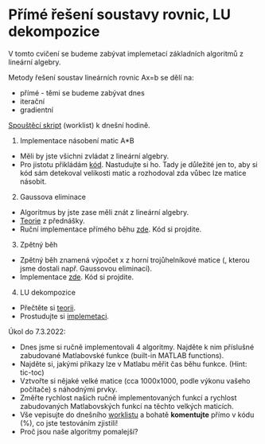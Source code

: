 # Přímé řešení soustavy rovnic, LU dekompozice

V tomto cvičení se budeme zabývat implemetací základních algoritmů z lineární algebry.

Metody řešení soustav lineárních rovnic Ax=b se dělí na:
  * přímé - těmi se budeme zabývat dnes
  * iterační
  * gradientní

[Spouštěcí skript](cv3_worklist.m) (worklist) k dnešní hodině.

1) Implementace násobení matic A*B
* Měli by jste všichni zvládat z lineární algebry.
* Pro jistotu přikládám [kód](maticoveNasobeni.m). Nastudujte si ho. Tady je důležité jen to, aby si kód sám detekoval velikosti matic a rozhodoval zda vůbec lze matice násobit.

2) Gaussova eliminace
* Algoritmus by jste zase měli znát z lineární algebry.
* [Teorie](http://kfe.fjfi.cvut.cz/~limpouch/numet/linalg/node7.html) z přednášky.
* Ruční implementace přímého běhu [zde](gaussElim.m). Kód si projdite.

3) Zpětný běh
* Zpětný běh znamená výpočet x z horní trojůhelníkové matice (, kterou jsme dostali např. Gaussovou eliminací).
* Implementace [zde](zpetnyBeh.m). Kód si projdite.

4) LU dekompozice
* Přečtěte si [teorii](teorie_LU_dekompozice.pdf).
* Prostudujte si [implemetaci](luDekomp.m).

Úkol do 7.3.2022:
* Dnes jsme si ručně implementovali 4 algoritmy. Najděte k nim příslušné zabudované Matlabovské funkce (built-in MATLAB functions).
* Najděte si, jakými příkazy lze v Matlabu měřit čas běhu funkce. (Hint: tic-toc)
* Vztvořte si nějaké velké matice (cca 1000x1000, podle výkonu vašeho počítače) s náhodnými prvky.
* Změřte rychlost našich ručně implementovaných funkcí a rychlost zabudovaných Matlabovských funkcí na těchto velkých maticích.
* Vše vepisujte do dnešního [worklistu](cv3_worklist.m) a bohatě **komentujte** přímo v kódu (%), co jste testováním zjistili!
* Proč jsou naše algoritmy pomalejší?
